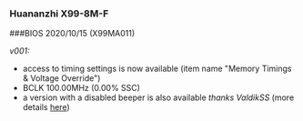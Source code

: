 ### Huananzhi X99-8M-F
###BIOS 2020/10/15 (X99MA011)

*v001:*
* access to timing settings is now available (item name "Memory Timings & Voltage Override")
* BCLK 100.00MHz (0.00% SSC)
* a version with a disabled beeper is also available *thanks ValdikSS* (more details [here](https://github.com/Koshak1013/HuananzhiX99_BIOS_mods/issues/6#issuecomment-885303625))
